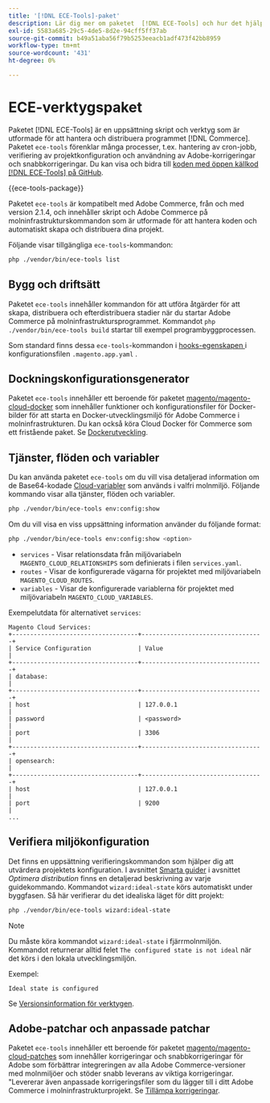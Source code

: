 ```yaml
---
title: '[!DNL ECE-Tools]-paket'
description: Lär dig mer om paketet  [!DNL ECE-Tools] och hur det hjälper dig att hantera och distribuera Adobe Commerce.
exl-id: 5583a685-29c5-4de5-8d2e-94cff5ff37ab
source-git-commit: b49a51aba56f79b5253eeacb1adf473f42bb8959
workflow-type: tm+mt
source-wordcount: '431'
ht-degree: 0%

---
```


# ECE-verktygspaket

Paketet [!DNL ECE-Tools] är en uppsättning skript och verktyg som är utformade för att hantera och distribuera programmet [!DNL Commerce]. Paketet `ece-tools` förenklar många processer, t.ex. hantering av cron-jobb, verifiering av projektkonfiguration och användning av Adobe-korrigeringar och snabbkorrigeringar. Du kan visa och bidra till [koden med öppen källkod [!DNL ECE-Tools] på GitHub][ece-repo].

{{ece-tools-package}}

Paketet `ece-tools` är kompatibelt med Adobe Commerce, från och med version 2.1.4, och innehåller skript och Adobe Commerce på molninfrastrukturskommandon som är utformade för att hantera koden och automatiskt skapa och distribuera dina projekt.

Följande visar tillgängliga `ece-tools`-kommandon:

```bash
php ./vendor/bin/ece-tools list
```

## Bygg och driftsätt

Paketet `ece-tools` innehåller kommandon för att utföra åtgärder för att skapa, distribuera och efterdistribuera stadier när du startar Adobe Commerce på molninfrastruktursprogrammet. Kommandot `php ./vendor/bin/ece-tools build` startar till exempel programbyggprocessen.

Som standard finns dessa `ece-tools`-kommandon i [hooks-egenskapen ](../application/hooks-property.md) i konfigurationsfilen `.magento.app.yaml` .

## Dockningskonfigurationsgenerator

Paketet `ece-tools` innehåller ett beroende för paketet [magento/magento-cloud-docker] som innehåller funktioner och konfigurationsfiler för Docker-bilder för att starta en Docker-utvecklingsmiljö för Adobe Commerce i molninfrastrukturen. Du kan också köra Cloud Docker för Commerce som ett fristående paket. Se [Dockerutveckling](../dev-tools/cloud-docker.md).

## Tjänster, flöden och variabler

Du kan använda paketet `ece-tools` om du vill visa detaljerad information om de Base64-kodade [Cloud-variabler](../environment/variables-cloud.md) som används i valfri molnmiljö. Följande kommando visar alla tjänster, flöden och variabler.

```bash
php ./vendor/bin/ece-tools env:config:show
```

Om du vill visa en viss uppsättning information använder du följande format:

```bash
php ./vendor/bin/ece-tools env:config:show <option>
```

- `services` - Visar relationsdata från miljövariabeln `MAGENTO_CLOUD_RELATIONSHIPS` som definierats i filen `services.yaml`.
- `routes` - Visar de konfigurerade vägarna för projektet med miljövariabeln `MAGENTO_CLOUD_ROUTES`.
- `variables` - Visar de konfigurerade variablerna för projektet med miljövariabeln `MAGENTO_CLOUD_VARIABLES`.

Exempelutdata för alternativet `services`:

```
Magento Cloud Services:
+-----------------------------------+----------------------------------+
| Service Configuration             | Value                            |
+-----------------------------------+----------------------------------+
| database:                                                            |
+-----------------------------------+----------------------------------+
| host                              | 127.0.0.1                        |
| password                          | <password>                       |
| port                              | 3306                             |
+-----------------------------------+----------------------------------+
| opensearch:                                                          |
+-----------------------------------+----------------------------------+
| host                              | 127.0.0.1                        |
| port                              | 9200                             |
...
```

## Verifiera miljökonfiguration

Det finns en uppsättning verifieringskommandon som hjälper dig att utvärdera projektets konfiguration. I avsnittet [Smarta guider](../deploy/smart-wizards.md) i avsnittet _Optimera distribution_ finns en detaljerad beskrivning av varje guidekommando. Kommandot `wizard:ideal-state` körs automatiskt under byggfasen. Så här verifierar du det idealiska läget för ditt projekt:

```bash
php ./vendor/bin/ece-tools wizard:ideal-state
```

>[!NOTE]
>
>Du måste köra kommandot `wizard:ideal-state` i fjärrmolnmiljön. Kommandot returnerar alltid felet `The configured state is not ideal` när det körs i den lokala utvecklingsmiljön.

Exempel:

```
Ideal state is configured
```

Se [Versionsinformation för verktygen](../release-notes/cloud-tools-suite.md).

## Adobe-patchar och anpassade patchar

Paketet `ece-tools` innehåller ett beroende för paketet [ magento/magento-cloud-patches] som innehåller korrigeringar och snabbkorrigeringar för Adobe som förbättrar integreringen av alla Adobe Commerce-versioner med molnmiljöer och stöder snabb leverans av viktiga korrigeringar. &quot;Levererar även anpassade korrigeringsfiler som du lägger till i ditt Adobe Commerce i molninfrastrukturprojekt. Se [Tillämpa korrigeringar](../development/apply-patches.md).

<!-- link definitions -->

[ece-repo]: https://github.com/magento/ece-tools
[magento/magento-cloud-docker]: https://github.com/magento/magento-cloud-docker
[magento/magento-cloud-patches]: https://github.com/magento/magento-cloud-patches
